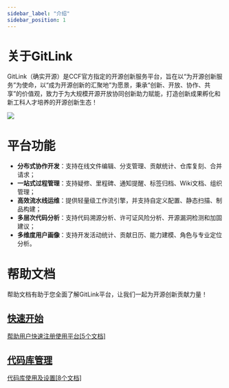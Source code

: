 ```yaml
---
sidebar_label: "介绍"
sidebar_position: 1
---
```


# 关于GitLink
GitLink（确实开源）是CCF官方指定的开源创新服务平台，旨在以“为开源创新服务”为使命，以“成为开源创新的汇聚地”为愿景，秉承“创新、开放、协作、共享”的价值观，致力于为大规模开源开放协同创新助力赋能，打造创新成果孵化和新工科人才培养的开源创新生态！

 ![](/img/ccf_gitlink.png)

# 平台功能

- **分布式协作开发**：支持在线文件编辑、分支管理、贡献统计、仓库复刻、合并请求；
- **一站式过程管理**：支持疑修、里程碑、通知提醒、标签归档、Wiki文档、组织管理；
- **高效流水线运维**：提供轻量级工作流引擎，并支持自定义配置、静态扫描、制品构建；
- **多层次代码分析**：支持代码溯源分析、许可证风险分析、开源漏洞检测和加固建议；
- **多维度用户画像**：支持开发活动统计、贡献日历、能力建模、角色与专业定位分析。

# 帮助文档
帮助文档有助于您全面了解GitLink平台，让我们一起为开源创新贡献力量！


<section class="row list">
  <article class="col col--6 margin-bottom--lg">
    <a class="card padding--lg cardContainer" href="docs/快速开始/注册GitLink账号">
      <h2 class="text--truncate cardTitle" title="快速开始">快速开始</h2>
		<p>帮助用户快速注册使用平台[5个文档]</p>
	</a></article>
 <article class="col col--6 margin-bottom--lg">
   <a class="card padding--lg cardContainer" href="docs/代码库管理/仓库创建">
     <h2 class="text--truncate cardTitle" title="代码库管理">代码库管理</h2>
		<p>代码库使用及设置[8个文档]</p>
	</a></article>
</section>